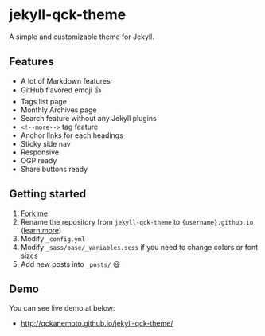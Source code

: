 # jekyll-qck-theme

A simple and customizable theme for Jekyll.

## Features

* A lot of Markdown features
* GitHub flavored emoji :+1:
* Tags list page
* Monthly Archives page
* Search feature without any Jekyll plugins
* `<!--more-->` tag feature
* Anchor links for each headings
* Sticky side nav
* Responsive
* OGP ready
* Share buttons ready

## Getting started

1. [Fork me](https://github.com/qckanemoto/jekyll-qck-theme/fork)
2. Rename the repository from `jekyll-qck-theme` to `{username}.github.io` ([learn more](https://pages.github.com/))
3. Modify `_config.yml`
4. Modify `_sass/base/_variables.scss` if you need to change colors or font sizes
5. Add new posts into `_posts/` :smiley:

## Demo

You can see live demo at below:

* http://qckanemoto.github.io/jekyll-qck-theme/
